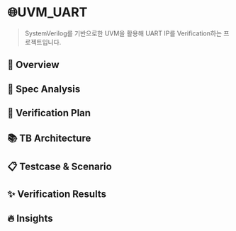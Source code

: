 # 🌐UVM_UART

> SystemVerilog를 기반으로한 UVM을 활용해 UART IP를 Verification하는 프로젝트입니다. 


## 🔎 Overview

## 📌 Spec Analysis

## 🔁 Verification Plan

## 📚 TB Architecture

## 📋 Testcase & Scenario

## ✨ Verification Results

## 🔥 Insights
